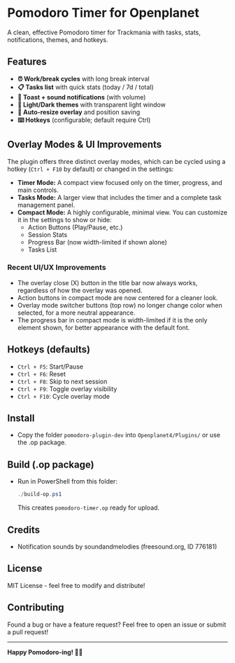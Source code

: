 # Pomodoro Timer for Openplanet

A clean, effective Pomodoro timer for Trackmania with tasks, stats, notifications, themes, and hotkeys.

## Features

- **⏰ Work/break cycles** with long break interval
- **📋 Tasks list** with quick stats (today / 7d / total)
- **🔔 Toast + sound notifications** (with volume)
- **🌈 Light/Dark themes** with transparent light window
- **📏 Auto-resize overlay** and position saving
- **⌨️ Hotkeys** (configurable; default require Ctrl)

## Overlay Modes & UI Improvements

The plugin offers three distinct overlay modes, which can be cycled using a hotkey (`Ctrl + F10` by default) or changed in the settings:

- **Timer Mode:** A compact view focused only on the timer, progress, and main controls.
- **Tasks Mode:** A larger view that includes the timer and a complete task management panel.
- **Compact Mode:** A highly configurable, minimal view. You can customize it in the settings to show or hide:
  - Action Buttons (Play/Pause, etc.)
  - Session Stats
  - Progress Bar (now width-limited if shown alone)
  - Tasks List

### Recent UI/UX Improvements

- The overlay close (X) button in the title bar now always works, regardless of how the overlay was opened.
- Action buttons in compact mode are now centered for a cleaner look.
- Overlay mode switcher buttons (top row) no longer change color when selected, for a more neutral appearance.
- The progress bar in compact mode is width-limited if it is the only element shown, for better appearance with the default font.

## Hotkeys (defaults)

- `Ctrl + F5`: Start/Pause
- `Ctrl + F6`: Reset
- `Ctrl + F8`: Skip to next session
- `Ctrl + F9`: Toggle overlay visibility
- `Ctrl + F10`: Cycle overlay mode

## Install

- Copy the folder `pomodoro-plugin-dev` into `Openplanet4/Plugins/` or use the .op package.

## Build (.op package)

- Run in PowerShell from this folder:

  ```powershell
  ./build-op.ps1
  ```

  This creates `pomodoro-timer.op` ready for upload.

## Credits

- Notification sounds by soundandmelodies (freesound.org, ID 776181)

## License

MIT License - feel free to modify and distribute!

## Contributing

Found a bug or have a feature request? Feel free to open an issue or submit a pull request!

---

**Happy Pomodoro-ing! 🍅⏰**